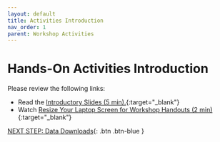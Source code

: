 ```yaml
---
layout: default
title: Activities Introduction
nav_order: 1
parent: Workshop Activities
---
```

# Hands-On Activities Introduction

Please review the following links:
- Read the [Introductory Slides (5 min).](https://docs.google.com/presentation/d/1Mou13Jn0VUoK6b0tSHz_A-_r6-fHS5v87Mj9MGCBRcM/edit#slide=id.g43cf57a7c2_0_0){:target="_blank"}
- Watch [Resize Your Laptop Screen for Workshop Handouts (2 min)](https://www.youtube.com/watch?v=Igk5hZUfzN0){:target="_blank"}

[NEXT STEP: Data Downloads](data-downloads.html){: .btn .btn-blue }

